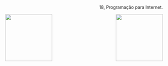  <div align="right">
 <p> 18, Programação para Internet. </p>
 <img align="left" height="150" src="https://c.tenor.com/Xf_PZVtHpSgAAAAC/anime-typing.gif">
 <img align="right" height="150" src="https://media1.giphy.com/media/kQ3FSVoJrkYWk/giphy.gif">
 </div>
